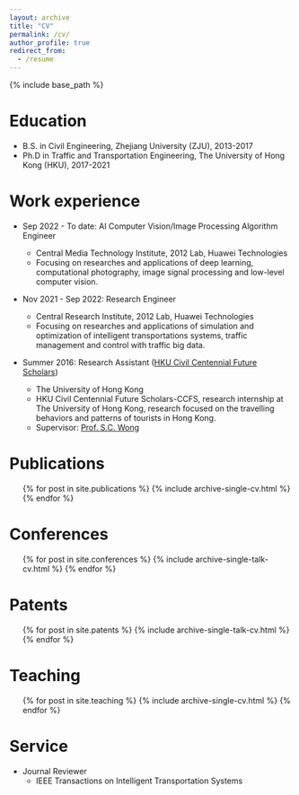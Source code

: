 ```yaml
---
layout: archive
title: "CV"
permalink: /cv/
author_profile: true
redirect_from:
  - /resume
---
```


{% include base_path %}

Education
======
* B.S. in Civil Engineering, Zhejiang University (ZJU), 2013-2017
* Ph.D in Traffic and Transportation Engineering, The University of Hong Kong (HKU), 2017-2021

Work experience
======
* Sep 2022 - To date: AI Computer Vision/Image Processing Algorithm Engineer
  * Central Media Technology Institute, 2012 Lab, Huawei Technologies
  * Focusing on researches and applications of deep learning, computational photography, image signal processing and low-level computer vision.

* Nov 2021 - Sep 2022: Research Engineer
  * Central Research Institute, 2012 Lab, Huawei Technologies
  * Focusing on researches and applications of simulation and optimization of intelligent transportations systems, traffic management and control with traffic big data.

* Summer 2016: Research Assistant ([HKU Civil Centennial Future Scholars](https://www.civil.hku.hk/hkuccfs/))
  * The University of Hong Kong
  * HKU Civil Centennial Future Scholars-CCFS, research internship at The University of Hong Kong, research focused on the travelling behaviors and patterns of tourists in Hong Kong.
  * Supervisor: [Prof. S.C. Wong](https://www.civil.hku.hk/scwong/)

Publications
======
  <ul>{% for post in site.publications %}
    {% include archive-single-cv.html %}
  {% endfor %}</ul>
  
Conferences
======
  <ul>{% for post in site.conferences %}
    {% include archive-single-talk-cv.html %}
  {% endfor %}</ul>

Patents
======
  <ul>{% for post in site.patents %}
    {% include archive-single-talk-cv.html %}
  {% endfor %}</ul>
  
Teaching
======
  <ul>{% for post in site.teaching %}
    {% include archive-single-cv.html %}
  {% endfor %}</ul>
  
Service
======
* Journal Reviewer
  * IEEE Transactions on Intelligent Transportation Systems
